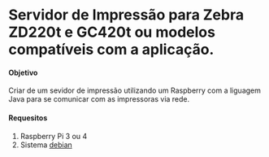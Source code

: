 # Servidor de Impressão para Zebra ZD220t e GC420t ou modelos compatíveis com a aplicação.

#### Objetivo
Criar de um sevidor de impressão utilizando um Raspberry com a liguagem Java para se comunicar com as impressoras via rede.

#### Requesitos
1. Raspberry Pi 3 ou 4
2. Sistema [debian](https://raspi.debian.net/tested-images/)

